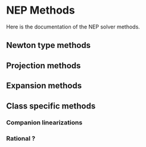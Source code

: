 # NEP Methods

Here is the documentation of the NEP solver methods.


## Newton type methods

## Projection methods

## Expansion methods


## Class specific methods

### Companion linearizations

### Rational ?
